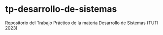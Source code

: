 # tp-desarrollo-de-sistemas
Repositorio del Trabajo Práctico de la materia Desarrollo de Sistemas (TUTI 2023)
